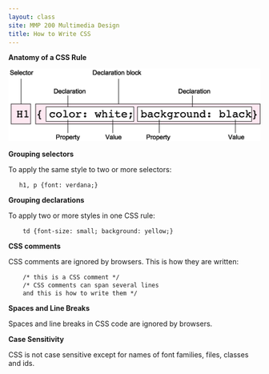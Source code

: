 ```yaml
---
layout: class
site: MMP 200 Multimedia Design
title: How to Write CSS
---
```


**Anatomy of a CSS Rule**

![CSS rule](cssrule1.png)

**Grouping selectors**

To apply the same style to two or more selectors:
       
       h1, p {font: verdana;}

**Grouping declarations**

To apply two or more styles in one CSS rule:

        td {font-size: small; background: yellow;}

**CSS comments**

CSS comments are ignored by browsers. This is how they are written:

        /* this is a CSS comment */
        /* CSS comments can span several lines
        and this is how to write them */

**Spaces and Line Breaks**

Spaces and line breaks in CSS code are ignored by browsers.

**Case Sensitivity**

CSS is not case sensitive except for names of font families, files, classes and ids.
